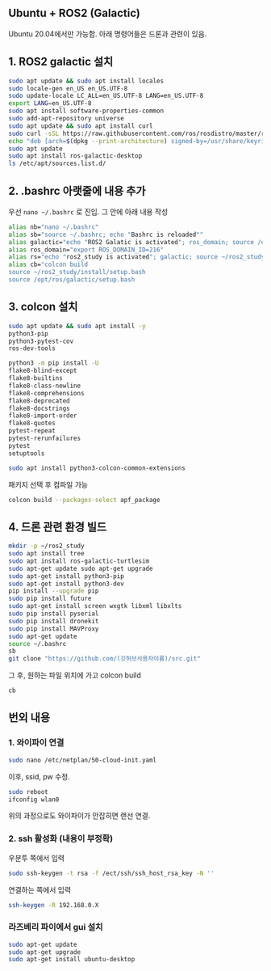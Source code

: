 Ubuntu + ROS2 (Galactic)
---
Ubuntu 20.04에서만 가능함. 아래 명령어들은 드론과 관련이 있음.

## 1. ROS2 galactic 설치

```bash
sudo apt update && sudo apt install locales
sudo locale-gen en_US en_US.UTF-8
sudo update-locale LC_ALL=en_US.UTF-8 LANG=en_US.UTF-8
export LANG=en_US.UTF-8
sudo apt install software-properties-common
sudo add-apt-repository universe
sudo apt update && sudo apt install curl
sudo curl -sSL https://raw.githubusercontent.com/ros/rosdistro/master/ros.key -o /usr/share/keyrings/ros-archive-keyring.gpg
echo "deb [arch=$(dpkg --print-architecture) signed-by=/usr/share/keyrings/ros-archive-keyring.gpg] http://packages.ros.org/ros2/ubuntu $(. /etc/os-release && echo $UBUNTU_CODENAME) main" | sudo tee /etc/apt/sources.list.d/ros2.list > /dev/null
sudo apt update
sudo apt install ros-galactic-desktop
ls /etc/apt/sources.list.d/
```

## 2. .bashrc 아랫줄에 내용 추가
우선 ```nano ~/.bashrc``` 로 진입. 그 안에 아래 내용 작성

```bash
alias nb="nano ~/.bashrc"
alias sb="source ~/.bashrc; echo "Bashrc is reloaded""
alias galactic="echo "ROS2 Galatic is activated"; ros_domain; source /opt/ros/galactic/setup.bash"
alias ros_domain="export ROS_DOMAIN_ID=216"
alias rs="echo "ros2_study is activated"; galactic; source ~/ros2_study/install/local_setup.bash"
alias cb="colcon build
source ~/ros2_study/install/setup.bash
source /opt/ros/galactic/setup.bash
```

## 3. colcon 설치

```bash
sudo apt update && sudo apt install -y
python3-pip
python3-pytest-cov
ros-dev-tools

python3 -m pip install -U
flake8-blind-except
flake8-builtins
flake8-class-newline
flake8-comprehensions
flake8-deprecated
flake8-docstrings
flake8-import-order
flake8-quotes
pytest-repeat
pytest-rerunfailures
pytest
setuptools

sudo apt install python3-colcon-common-extensions
```

패키지 선택 후 컴파일 가능
```bash
colcon build --packages-select apf_package
```

## 4. 드론 관련 환경 빌드

```bash
mkdir -p ~/ros2_study
sudo apt install tree
sudo apt install ros-galactic-turtlesim
sudo apt-get update sudo apt-get upgrade
sudo apt-get install python3-pip
sudo apt-get install python3-dev
pip install --upgrade pip
sudo pip install future
sudo apt-get install screen wxgtk libxml libxlts
sudo pip install pyserial
sudo pip install dronekit
sudo pip install MAVProxy
sudo apt-get update
source ~/.bashrc
sb
git clone "https://github.com/(깃허브사용자이름)/src.git"
```

그 후, 원하는 파일 위치에 가고 colcon build
```bash
cb
```

## 번외 내용
### 1. 와이파이 연결
```bash
sudo nano /etc/netplan/50-cloud-init.yaml
```
이후, ssid, pw 수정.
```bash
sudo reboot
ifconfig wlan0
```
위의 과정으로도 와이파이가 안잡히면 랜선 연결.

### 2. ssh 활성화 (내용이 부정확)
우분투 쪽에서 입력
```bash
sudo ssh-keygen -t rsa -f /ect/ssh/ssh_host_rsa_key -N ''
```
연결하는 쪽에서 입력
```bash
ssh-keygen -R 192.168.0.X
```

### 라즈베리 파이에서 gui 설치
```bash
sudo apt-get update
sudo apt-get upgrade
sudo apt-get install ubuntu-desktop
```